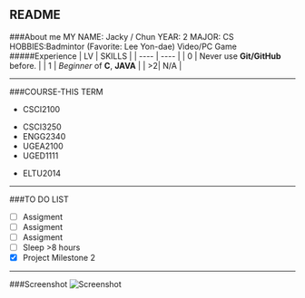 README
----
###About me
	MY NAME: Jacky / Chun
	YEAR: 2
	MAJOR: CS
	HOBBIES:Badmintor (Favorite: Lee Yon-dae)
	        Video/PC Game
#####Experience
| LV | SKILLS |
| ---- | ---- |
| 0 | Never use **Git/GitHub** before. |
| 1 | *Beginner* of **C**, **JAVA** |
| >2| N/A |  

----
###COURSE-THIS TERM
* CSCI2100  
- CSCI3250  
- ENGG2340  
- UGEA2100  
- UGED1111  
* ELTU2014  

----
###TO DO LIST
-[ ] Assigment
-[ ] Assigment
-[ ] Assigment
-[ ] Sleep >8 hours
-[x] Project Milestone 2  

----
###Screenshot
![](C:\Users\CM\Pictures\Screenshot.jpg "Screenshot")
